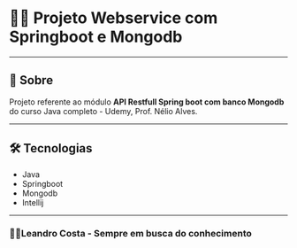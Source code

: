 # 👨‍🎓 Projeto Webservice com Springboot e Mongodb

---

## 👀 Sobre

Projeto referente ao módulo **API Restfull Spring boot com banco Mongodb** do curso Java completo - Udemy, Prof. Nélio Alves.

---

## 🛠 Tecnologias

- Java
- Springboot
- Mongodb
- Intellij

---

### 🐱‍🏍Leandro Costa - Sempre em busca do conhecimento

